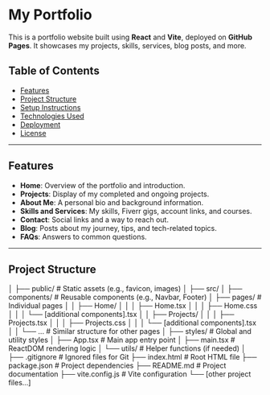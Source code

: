 # My Portfolio

This is a portfolio website built using **React** and **Vite**, deployed on **GitHub Pages**. It showcases my projects, skills, services, blog posts, and more.

## Table of Contents

- [Features](#features)
- [Project Structure](#project-structure)
- [Setup Instructions](#setup-instructions)
- [Technologies Used](#technologies-used)
- [Deployment](#deployment)
- [License](#license)

---

## Features

- **Home**: Overview of the portfolio and introduction.
- **Projects**: Display of my completed and ongoing projects.
- **About Me**: A personal bio and background information.
- **Skills and Services**: My skills, Fiverr gigs, account links, and courses.
- **Contact**: Social links and a way to reach out.
- **Blog**: Posts about my journey, tips, and tech-related topics.
- **FAQs**: Answers to common questions.

---

## Project Structure

│
├── public/ # Static assets (e.g., favicon, images)
│
├── src/
│ ├── components/ # Reusable components (e.g., Navbar, Footer)
│ ├── pages/ # Individual pages
│ │ ├── Home/
│ │ │ ├── Home.tsx
│ │ │ ├── Home.css
│ │ │ └── [additional components].tsx
│ │ ├── Projects/
│ │ │ ├── Projects.tsx
│ │ │ ├── Projects.css
│ │ │ └── [additional components].tsx
│ │ └── ... # Similar structure for other pages
│ ├── styles/ # Global and utility styles
│ ├── App.tsx # Main app entry point
│ ├── main.tsx # ReactDOM rendering logic
│ └── utils/ # Helper functions (if needed)
│
├── .gitignore # Ignored files for Git
├── index.html # Root HTML file
├── package.json # Project dependencies
├── README.md # Project documentation
├── vite.config.js # Vite configuration
└── [other project files...]
